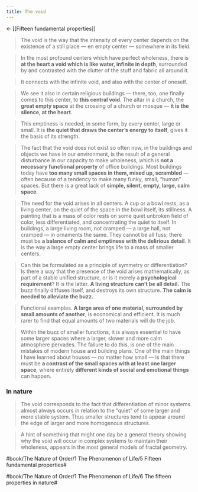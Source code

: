 ```yaml
---
title: The void
---
```


<- [[Fifteen fundamental properties]]

> The void is the way that the intensity of every center depends on the existence of a still place — en empty center — somewhere in its field.

> In the most profound centers which have perfect wholeness, there is **at the heart a void which is like water, infinite in depth**, surrounded by and contrasted with the clutter of the stuff and fabric all around it.

> It connects with the infinite void, and also with the center of oneself.

> We see it also in certain religious buildings — there, too, one finally comes to this center, to **this central void**. The altar in a church, the **great empty space** at the crossing of a church or mosque — **it is the silence, at the heart**.

> This emptiness is needed, in some form, by every center, large or small. It is **the quiet that draws the center’s energy to itself**, gives it the basis of its strength.

> The fact that the void does not exist so often now, in the buildings and objects we have in our environment, is the result of a general disturbance in our capacity to make wholeness, which is **not a necessary functional property** of office buildings. Most buildings today have **too many small spaces in them, mixed up, scrambled** — often because of a tendency to make many funky, small, “human” spaces. But there is a great lack of **simple, silent, empty, large, calm space**.

> The need for the void arises in all centers. A cup or a bowl rests, as a living center, on the quiet of the space in the bowl itself, its stillness. A painting that is a mass of color rests on some quiet unbroken field of color, less differentiated, and concentrating the quiet to itself. In buildings, a large living room, not cramped — a large hall, not cramped — in ornaments the same. They cannot be all fuss; there must be **a balance of calm and emptiness with the delirious detail**. It is the way a large empty center brings life to a mass of smaller centers.

> Can this be formulated as a principle of symmetry or differentiation? Is there a way that the presence of the void arises mathematically, as part of a stable unified structure, or is it merely a **psychological requirement**? It is the latter. **A living structure can’t be all detail.** The buzz finally diffuses itself, and destroys its own structure. **The calm is needed to alleviate the buzz.**

> Functional examples. **A large area of one material, surrounded by small amounts of another**, is economical and efficient. It is much rarer to find that equal amounts of two materials will do the job.

> Within the buzz of smaller functions, it is always essential to have some larger spaces where a larger, slower and more calm atmosphere pervades. The failure to do this, is one of the main mistakes of modern house and building plans. One of the main things I have learned about houses — no matter how small — is that there must be **a contrast of the small spaces with at least one larger space**, where entirely **different kinds of social and emotional things** can happen.

### In nature
> The void corresponds to the fact that differentiation of minor systems almost always occurs in relation to the “quiet” of some larger and more stable system.
> Thus smaller structures tend to appear around the edge of larger and more homogenous structures.

> A hint of something that might one day be a general theory showing why the void will occur in complex systems to maintain their wholeness, appears in the most general models of fractal geometry.


#book/The Nature of Order/1 The Phenomenon of Life/5 Fifteen fundamental properties#

#book/The Nature of Order/1 The Phenomenon of Life/6 The fifteen properties in nature#